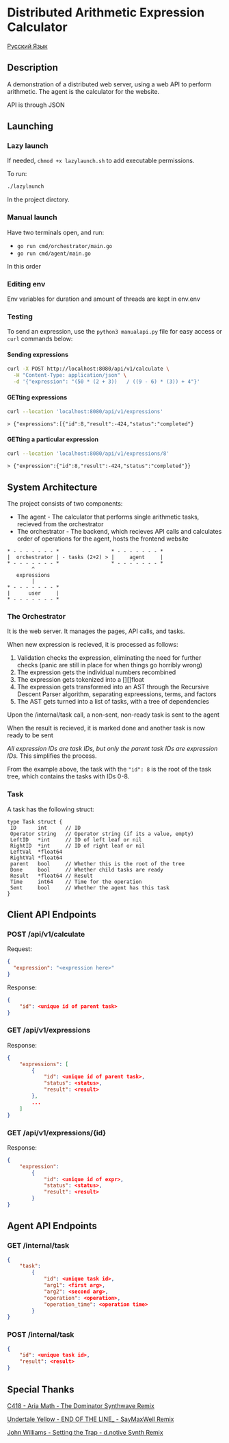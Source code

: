 # Distributed Arithmetic Expression Calculator

[Русский Язык](README.ru.md)

## Description

A demonstration of a distributed web server, using a web API to perform arithmetic. The agent is the calculator for the website.

API is through JSON

## Launching

### Lazy launch

If needed, `chmod +x lazylaunch.sh` to add executable permissions.

To run:

```bash
./lazylaunch
```

In the project dirctory.

### Manual launch

Have two terminals open, and run:

* `go run cmd/orchestrator/main.go`
* `go run cmd/agent/main.go`

In this order

### Editing env

Env variables for duration and amount of threads are kept in env.env

### Testing

To send an expression, use the `python3 manualapi.py` file for easy access or `curl` commands below:

#### Sending expressions

```bash
curl -X POST http://localhost:8080/api/v1/calculate \
  -H "Content-Type: application/json" \
  -d '{"expression": "(50 * (2 + 3))   / ((9 - 6) * (3)) + 4"}'
```

#### GETting expressions

```bash
curl --location 'localhost:8080/api/v1/expressions'
```

`> {"expressions":[{"id":8,"result":-424,"status":"completed"}`

#### GETting a particular expression

```bash
curl --location 'localhost:8080/api/v1/expressions/8'
```

`> {"expression":{"id":8,"result":-424,"status":"completed"}}`

## System Architecture

The project consists of two components:

* The agent - The calculator that performs single arithmetic tasks, recieved from the orchestrator
* The orchestrator - The backend, which recieves API calls and calculates order of operations for the agent, hosts the frontend website

```text
* - - - - - - - *                 * - - - - - - - *
|  orchestrator | - tasks (2+2) > |     agent     |
* - - - - - - - *                 * - - - - - - - *
        ^
   expressions
        |
* - - - - - - - *
|      user     |
* - - - - - - - *

```

### The Orchestrator

It is the web server. It manages the pages, API calls, and tasks.

When new expression is recieved, it is processed as follows:

1. Validation checks the expression, eliminating the need for further checks (panic are still in place for when things go horribly wrong)
2. The expression gets the individual numbers recombined
3. The expression gets tokenized into a [][]float
4. The expression gets transformed into an AST through the Recursive Descent Parser algorithm, separating expreessions, terms, and factors
5. The AST gets turned into a list of tasks, with a tree of dependencies

Upon the /internal/task call, a non-sent, non-ready task is sent to the agent

When the result is recieved, it is marked done and another task is now ready to be sent

*All expression IDs are task IDs, but only the parent task IDs are expression IDs.* This simplifies the process.

From the example above, the task with the `"id": 8` is the root of the task tree, which contains the tasks with IDs 0-8.

### Task

A task has the following struct:

```golang
type Task struct {
 ID       int      // ID
 Operator string   // Operator string (if its a value, empty)
 LeftID   *int     // ID of left leaf or nil
 RightID  *int     // ID of right leaf or nil
 LeftVal  *float64
 RightVal *float64
 parent   bool     // Whether this is the root of the tree
 Done     bool     // Whether child tasks are ready
 Result   *float64 // Result
 Time     int64    // Time for the operation
 Sent     bool     // Whether the agent has this task
}
```

## Client API Endpoints

### POST /api/v1/calculate

Request:

```json
{
  "expression": "<expression here>"
}
```

Response:

```json
{
    "id": <unique id of parent task>
}
```

### GET /api/v1/expressions

Response:

```json
{
    "expressions": [
        {
            "id": <unique id of parent task>,
            "status": <status>,
            "result": <result>
        },
        ...
    ]
}
```

### GET /api/v1/expressions/{id}

Response:

```json
{
    "expression":
        {
            "id": <unique id of expr>,
            "status": <status>,
            "result": <result>
        }
}
```

## Agent API Endpoints

### GET /internal/task

```json
{
    "task":
        {
            "id": <unique task id>,
            "arg1": <first arg>,
            "arg2": <second arg>,
            "operation": <operation>,
            "operation_time": <operation time>
        }
}
```

### POST /internal/task

```json
{
    "id": <unique task id>,
    "result": <result>
}
```

## Special Thanks

[C418 - Aria Math - The Dominator Synthwave Remix](https://www.youtube.com/watch?v=yiS0DPekSDQ)

[Undertale Yellow - END OF THE LINE_ - SayMaxWell Remix](https://www.youtube.com/watch?v=c54WQTqlFGU)

[John Williams - Setting the Trap - d.notive Synth Remix](https://www.youtube.com/watch?v=3zy-XqRXH1g)
